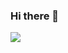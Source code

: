 ### Hi there 👋

<img src="https://github-readme-stats.vercel.app/api?username=funnyzak&count_private-true&hide_title=true&show_icons=true&icon_color=007aff&text_color=333&bg_color=fff" /> 

<!--
**funnyzak/funnyzak** is a ✨ _special_ ✨ repository because its `README.md` (this file) appears on your GitHub profile.

Here are some ideas to get you started:

- 🔭 I’m currently working on ...
- 🌱 I’m currently learning ...
- 👯 I’m looking to collaborate on ...
- 🤔 I’m looking for help with ...
- 💬 Ask me about ...
- 📫 How to reach me: ...
- 😄 Pronouns: ...
- ⚡ Fun fact: ...
-->

